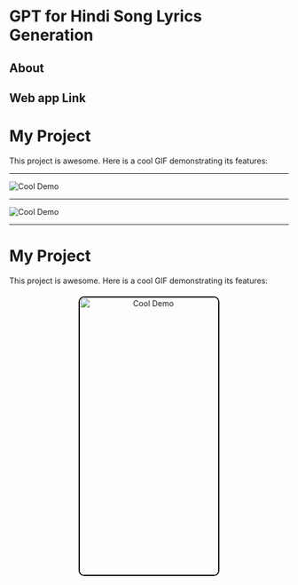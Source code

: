 # GPT for Hindi Song Lyrics Generation

## About

## Web app Link

# My Project

This project is awesome. Here is a cool GIF demonstrating its features:
____________________________________
![Cool Demo](https://github.com/adityapande1/lyrics-gpt/blob/main/media/gifs/g1.gif)
____________________________________
![Cool Demo](https://github.com/adityapande1/lyrics-gpt/blob/main/media/gifs/g4.gif)
___________________________________________________
# My Project

This project is awesome. Here is a cool GIF demonstrating its features:

<div style="text-align: center; margin: 20px;">
  <img src="https://github.com/adityapande1/lyrics-gpt/blob/main/media/gifs/g4.gif" alt="Cool Demo" style="border: 2px solid #000; border-radius: 10px; width: 250px; height: 500px;">
</div>
